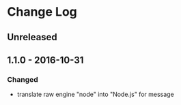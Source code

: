 # Change Log


## Unreleased


## 1.1.0 - 2016-10-31


### Changed

-   translate raw engine "node" into "Node.js" for message
